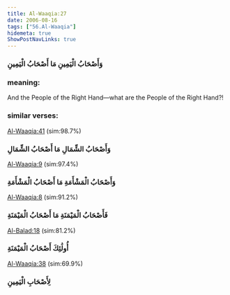 ```yaml
---
title: Al-Waaqia:27
date: 2006-08-16
tags: ["56.Al-Waaqia"]
hidemeta: true 
ShowPostNavLinks: true 
---
```

### وَأَصْحَابُ الْيَمِينِ مَا أَصْحَابُ الْيَمِينِ
### meaning: 
And the People of the Right Hand—what are the People of the Right Hand?!
### similar verses: 

[Al-Waaqia:41](/56/41) (sim:98.7%)

### وَأَصْحَابُ الشِّمَالِ مَا أَصْحَابُ الشِّمَالِ

[Al-Waaqia:9](/56/9) (sim:97.4%)

### وَأَصْحَابُ الْمَشْأَمَةِ مَا أَصْحَابُ الْمَشْأَمَةِ

[Al-Waaqia:8](/56/8) (sim:91.2%)

### فَأَصْحَابُ الْمَيْمَنَةِ مَا أَصْحَابُ الْمَيْمَنَةِ

[Al-Balad:18](/90/18) (sim:81.2%)

### أُولَٰئِكَ أَصْحَابُ الْمَيْمَنَةِ

[Al-Waaqia:38](/56/38) (sim:69.9%)

### لِأَصْحَابِ الْيَمِينِ
